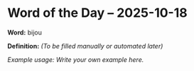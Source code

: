 # Word of the Day – 2025-10-18

**Word:** bijou

**Definition:** _(To be filled manually or automated later)_

*Example usage:* _Write your own example here._
